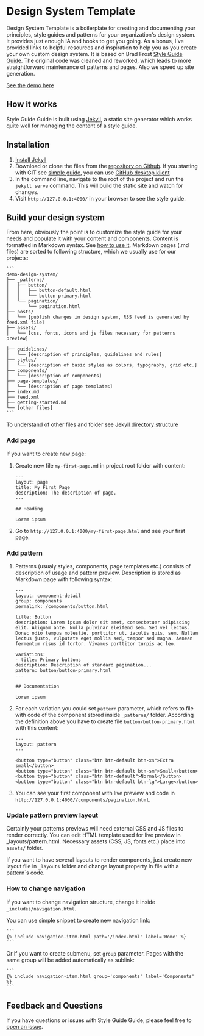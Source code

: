 # Design System Template

Design System Template is a boilerplate for creating and documenting your principles, style guides and patterns for your organization's design system. It provides just enough IA and hooks to get you going. As a bonus, I've provided links to helpful resources and inspiration to help you as you create your own custom design system. It is based on Brad Frost [Style Guide Guide](https://github.com/bradfrost/style-guide-guide/). The original code was cleaned and reworked, which leads to more straightforward maintenance of patterns and pages. Also we speed up site generation.

[See the demo here](https://martinsvoboda.github.io/mpsv-design-system/)

## How it works
Style Guide Guide is built using [Jekyll](https://jekyllrb.com/), a static site generator which works quite well for managing the content of a style guide.


## Installation

1. [Install Jekyll](https://jekyllrb.com/docs/installation/)
2. Download or clone the files from the [repository on Github](https://github.com/martinsvoboda/mpsv-design-system). If you starting with GIT see [simple guide](http://rogerdudler.github.io/git-guide/), you can use [GitHub desktop klient](https://desktop.github.com/)
3. In the command line, navigate to the root of the project and run the `jekyll serve` command. This will build the static site and watch for changes.
3. Visit `http://127.0.0.1:4000/` in your browser to see the style guide.


## Build your design system

From here, obviously the point is to customize the style guide for your needs and populate it with your content and components. Content is formatted in Markdown syntax. See [how to use it](https://github.com/adam-p/markdown-here/wiki/Markdown-Cheatsheet). Markdown pages (.md files) are sorted to following structure, which we usually use for our projects:

    ```
    demo-design-system/
    ├── _patterns/
    │   ├── button/
    │   │   ├── button-default.html
    │   │   └── button-primary.html
    │   └── pagination/
    │       └── pagination.html
    ├── posts/
    │   └── [publish changes in design system, RSS feed is generated by feed.xml file]
    ├── assets/
    │   └── [css, fonts, icons and js files necessary for patterns preview]

    ├── guidelines/
    │   └── [description of principles, guidelines and rules]
    ├── styles/
    │   └── [description of basic styles as colors, typography, grid etc.]
    ├── components/
    │   └── [description of components]
    ├── page-templates/
    │   └── [description of page templates]
    ├── index.md
    ├── feed.xml
    ├── getting-started.md
    └── [other files]
    ```

To understand of other files and folder see [Jekyll directory structure](https://jekyllrb.com/docs/structure/)

### Add page

If you want to create new page:

1. Create new file `my-first-page.md` in project root folder with content:

    ```
    ---
    layout: page
    title: My First Page
    description: The description of page.
    ---

    ## Heading

    Lorem ipsum
    ```

2. Go to `http://127.0.0.1:4000/my-first-page.html` and see your first page.


### Add pattern

1. Patterns (usualy styles, components, page templates etc.) consists of description of usage and pattern preview. Description is stored as Markdown page with following syntax:

    ```
    ---
    layout: component-detail
    group: components
    permalink: /components/button.html

    title: Button
    description: Lorem ipsum dolor sit amet, consectetuer adipiscing elit. Aliquam ante. Nulla pulvinar eleifend sem. Sed vel lectus. Donec odio tempus molestie, porttitor ut, iaculis quis, sem. Nullam lectus justo, vulputate eget mollis sed, tempor sed magna. Aenean fermentum risus id tortor. Vivamus porttitor turpis ac leo.

    variations:
    - title: Primary buttons
    description: Description of standard pagination...
    pattern: button/button-primary.html
    ---

    ## Documentation

    Lorem ipsum
    ```

2. For each variation you could set `pattern` parameter, which refers to file with code of the component stored inside `_patterns/` folder.
According the definition above you have to create file `button/button-primary.html` with this content:

    ```
    ---
    layout: pattern
    ---

    <button type="button" class="btn btn-default btn-xs">Extra small</button>
    <button type="button" class="btn btn-default btn-sm">Small</button>
    <button type="button" class="btn btn-default">Normal</button>
    <button type="button" class="btn btn-default btn-lg">Large</button>
    ```

3. You can see your first component with live preview and code in `http://127.0.0.1:4000//components/pagination.html`.

### Update pattern preview layout

Certainly your patterns previews will need external CSS and JS files to render correctly. You can edit HTML template used for live preview in _layouts/pattern.html. Necessary assets (CSS, JS, fonts etc.) place into `assets/` folder.

If you want to have several layouts to render components, just create new layout file in `_layouts` folder and change layout property in file with a pattern`s code.


### How to change navigation

If you want to change navigation structure, change it inside `_includes/navigation.html`.

You can use simple snippet to create new navigation link:

    ```
    {% include navigation-item.html path='/index.html' label='Home' %}
    ```

Or if you want to create submenu, set `group` parameter. Pages with the same group will be added automatically as sublink:

    ```
    {% include navigation-item.html group='components' label='Components' %}
    ```

## Feedback and Questions
If you have questions or issues with Style Guide Guide, please feel free to [open an issue](https://martinsvoboda.github.io/mpsv-design-system/issues).
